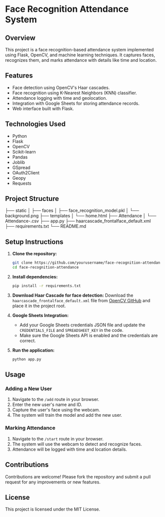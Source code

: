 # Face Recognition Attendance System

## Overview
This project is a face recognition-based attendance system implemented using Flask, OpenCV, and machine learning techniques. It captures faces, recognizes them, and marks attendance with details like time and location.

## Features
- Face detection using OpenCV's Haar cascades.
- Face recognition using K-Nearest Neighbors (KNN) classifier.
- Attendance logging with time and geolocation.
- Integration with Google Sheets for storing attendance records.
- Web interface built with Flask.

## Technologies Used
- Python
- Flask
- OpenCV
- Scikit-learn
- Pandas
- Joblib
- GSpread
- OAuth2Client
- Geopy
- Requests

## Project Structure
├── static
│ ├── faces
│ ├── face_recognition_model.pkl
│ └── background.png
├── templates
│ └── home.html
├── Attendance
│ └── Attendance-<date>.csv
├── app.py
├── haarcascade_frontalface_default.xml
├── requirements.txt
└── README.md

## Setup Instructions

1. **Clone the repository:**
    ```bash
    git clone https://github.com/yourusername/face-recognition-attendance.git
    cd face-recognition-attendance
    ```

2. **Install dependencies:**
    ```bash
    pip install -r requirements.txt
    ```

3. **Download Haar Cascade for face detection:**
    Download the `haarcascade_frontalface_default.xml` file from [OpenCV GitHub](https://github.com/opencv/opencv/tree/master/data/haarcascades) and place it in the project root.

4. **Google Sheets Integration:**
    - Add your Google Sheets credentials JSON file and update the `CREDENTIALS_FILE` and `SPREADSHEET_KEY` in the code.
    - Make sure the Google Sheets API is enabled and the credentials are correct.

5. **Run the application:**
    ```bash
    python app.py
    ```

## Usage

### Adding a New User
1. Navigate to the `/add` route in your browser.
2. Enter the new user's name and ID.
3. Capture the user's face using the webcam.
4. The system will train the model and add the new user.

### Marking Attendance
1. Navigate to the `/start` route in your browser.
2. The system will use the webcam to detect and recognize faces.
3. Attendance will be logged with time and location details.

## Contributions
Contributions are welcome! Please fork the repository and submit a pull request for any improvements or new features.

## License
This project is licensed under the MIT License.


